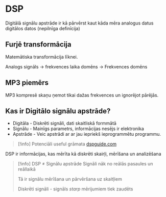 # DSP

Digitālā signālu apstrāde ir kā pārvērst kaut kāda mēra analogus datus digitālos datos (nepilnīga definīcija)

## Furjē transformācija

Matemātiska transformācija līknei.

Analogs signāls -> frekvences
laika domēns -> Frekvences domēns

## MP3 piemērs

MP3 kompresē skaņu ņemot tikai dažas frekvences un ignorējot pārējās.

## Kas ir Digitālo signālu apstrāde?

- Digitāla - Diskrēti signāli, dati skaitliskā formmātā
- Signālu - Mainīgs parametrs, informācijas nesējs ir elektronika
- Apstrāde - Veic apstrādi ar ar jau iepriekš ieprogrammētu programmu.

>[!info] Potenciāli useful grāmata
>[dspguide.com](http://dspguide.com)


DSP ir informācijas, kas mērīta kā diskrēti  skairļi, mērīšana un analizēšana


>[!info] DSP $\neq$ Signālu apstrāde
>Signāli nāk no reālās pasaules un reāllaikā
>
>Tā ir signālu mērīšana un pārvēršana uz skaitļiem 
>
>Diskrēti signāli - signāls *starp* mērijumiem tiek zaudēts



